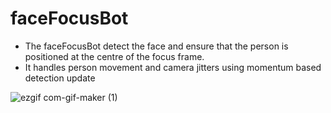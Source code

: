 # faceFocusBot
* The faceFocusBot detect the face and ensure that the person is positioned at the centre of the focus frame.
* It handles person movement and camera jitters using momentum based detection update 

![ezgif com-gif-maker (1)](https://user-images.githubusercontent.com/22850002/155953628-98c59823-6098-48f9-8d84-1f4102a6b5db.gif)
